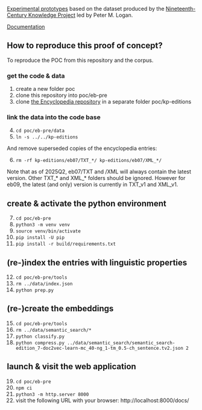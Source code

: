 [Experimental prototypes](https://kingsdigitallab.github.io/eb-pre/) based on the dataset produced by the [Nineteenth-Century Knowledge Project](https://tu-plogan.github.io/source/c_about.html) led by Peter M. Logan.

[Documentation](https://github.com/kingsdigitallab/eb-pre/wiki)

## How to reproduce this proof of concept?

To reproduce the POC from this repository and the corpus.

### get the code & data
1. create a new folder poc
2. clone this repository into poc/eb-pre
3. clone [the Encyclopedia repository](https://github.com/TU-plogan/kp-editions) in a separate folder poc/kp-editions 

### link the data into the code base

4. `cd poc/eb-pre/data`
5. `ln -s ../../kp-editions`

And remove superseded copies of the encyclopedia entries:

6. `rm -rf kp-editions/eb07/TXT_*/ kp-editions/eb07/XML_*/`

Note that as of 2025Q2, eb07/TXT and /XML will always contain the latest version. Other TXT_* and XML_* folders should be ignored. 
However for eb09, the latest (and only) version is currently in TXT_v1 and XML_v1.

## create & activate the python environment

7. `cd poc/eb-pre`
8. `python3 -m venv venv`
9. `source venv/bin/activate`
10. `pip install -U pip`
11. `pip install -r build/requirements.txt`

## (re-)index the entries with linguistic properties

12. `cd poc/eb-pre/tools`
13. `rm ../data/index.json`
14. `python prep.py`

## (re-)create the embeddings

15. `cd poc/eb-pre/tools`
16. `rm ../data/semantic_search/*`
17. `python classify.py`
18. `python compress.py ../data/semantic_search/semantic_search-edition_7-doc2vec-learn-mc_40-ng_1-tm_0.5-ch_sentence.tv2.json 2`

## launch & visit the web application

19. `cd poc/eb-pre`
20. `npm ci`
21. `python3 -m http.server 8000`
22. visit the following URL with your browser: http://localhost:8000/docs/

